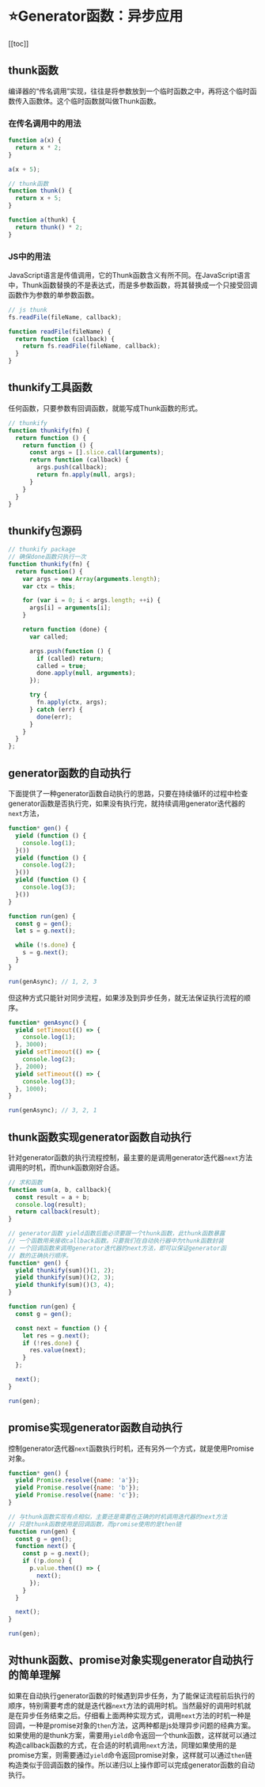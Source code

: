 # :star:Generator函数：异步应用
[[toc]]
## thunk函数
编译器的“传名调用”实现，往往是将参数放到一个临时函数之中，再将这个临时函数传入函数体。这个临时函数就叫做Thunk函数。
### 在传名调用中的用法
```js
function a(x) {
  return x * 2;
}

a(x + 5);

// thunk函数
function thunk() {
  return x + 5;
}

function a(thunk) {
  return thunk() * 2;
}
```

### JS中的用法
JavaScript语言是传值调用，它的Thunk函数含义有所不同。在JavaScript语言中，Thunk函数替换的不是表达式，而是多参数函数，将其替换成一个只接受回调函数作为参数的单参数函数。
```js
// js thunk
fs.readFile(fileName, callback);

function readFile(fileName) {
  return function (callback) {
    return fs.readFile(fileName, callback);
  }
}
```

## thunkify工具函数
任何函数，只要参数有回调函数，就能写成Thunk函数的形式。
```js
// thunkify
function thunkify(fn) {
  return function () {
    return function () {
      const args = [].slice.call(arguments);
      return function (callback) {
        args.push(callback);
        return fn.apply(null, args);
      }
    }
  }
}
```

## thunkify包源码
```js
// thunkify package
// 确保done函数只执行一次
function thunkify(fn) {
  return function() {
    var args = new Array(arguments.length);
    var ctx = this;

    for (var i = 0; i < args.length; ++i) {
      args[i] = arguments[i];
    }

    return function (done) {
      var called;

      args.push(function () {
        if (called) return;
        called = true;
        done.apply(null, arguments);
      });

      try {
        fn.apply(ctx, args);
      } catch (err) {
        done(err);
      }
    }
  }
};
```

## generator函数的自动执行
下面提供了一种generator函数自动执行的思路，只要在持续循环的过程中检查generator函数是否执行完，如果没有执行完，就持续调用generator迭代器的`next`方法，
```js
function* gen() {
  yield (function () {
    console.log(1);
  }())
  yield (function () {
    console.log(2);
  }())
  yield (function () {
    console.log(3);
  }())
}

function run(gen) {
  const g = gen();
  let s = g.next();

  while (!s.done) {
    s = g.next();
  }
}

run(genAsync); // 1, 2, 3
```
但这种方式只能针对同步流程，如果涉及到异步任务，就无法保证执行流程的顺序。
```js
function* genAsync() {
  yield setTimeout(() => {
    console.log(1);
  }, 3000);
  yield setTimeout(() => {
    console.log(2);
  }, 2000);
  yield setTimeout(() => {
    console.log(3);
  }, 1000);
}

run(genAsync); // 3, 2, 1
```

## thunk函数实现generator函数自动执行
针对generator函数的执行流程控制，最主要的是调用generator迭代器`next`方法调用的时机，而thunk函数刚好合适。
```js
// 求和函数
function sum(a, b, callback){
  const result = a + b;
  console.log(result);
  return callback(result);
}

// generator函数 yield函数后面必须要跟一个thunk函数，此thunk函数暴露
// 一个函数用来接收callback函数。只要我们在自动执行器中为thunk函数封装
// 一个回调函数来调用generator迭代器的next方法，即可以保证generator函
// 数的正确执行顺序。
function* gen() {
  yield thunkify(sum)()(1, 2);
  yield thunkify(sum)()(2, 3);
  yield thunkify(sum)()(3, 4);
}

function run(gen) {
  const g = gen();

  const next = function () {
    let res = g.next();
    if (!res.done) {
      res.value(next);
    }
  };

  next();
}

run(gen);
```

## promise实现generator函数自动执行
控制generator迭代器`next`函数执行时机，还有另外一个方式，就是使用Promise对象。
```js
function* gen() {
  yield Promise.resolve({name: 'a'});
  yield Promise.resolve({name: 'b'});
  yield Promise.resolve({name: 'c'});
}

// 与thunk函数实现有点相似，主要还是需要在正确的时机调用迭代器的next方法
// 只是thunk函数使用是回调函数，而promise使用的是then链
function run(gen) {
  const g = gen();
  function next() {
    const p = g.next();
    if (!p.done) {
      p.value.then(() => {
        next();
      });
    }
  }

  next();
}

run(gen);
```

## 对thunk函数、promise对象实现generator自动执行的简单理解
如果在自动执行generator函数的时候遇到异步任务，为了能保证流程前后执行的顺序，特别需要考虑的就是迭代器`next`方法的调用时机。当然最好的调用时机就是在异步任务结束之后。仔细看上面两种实现方式，调用`next`方法的时机一种是回调，一种是promise对象的`then`方法，这两种都是js处理异步问题的经典方案。如果使用的是thunk方案，需要用`yield`命令返回一个thunk函数，这样就可以通过构造callback函数的方式，在合适的时机调用`next`方法，同理如果使用的是promise方案，则需要通过`yield`命令返回promise对象，这样就可以通过`then`链构造类似于回调函数的操作。所以递归以上操作即可以完成generator函数的自动执行。
